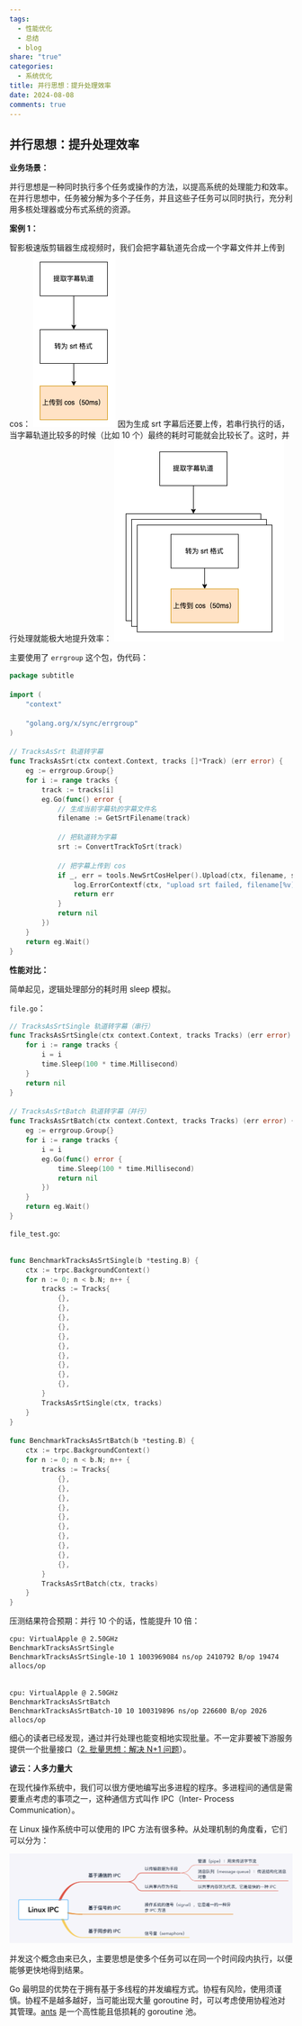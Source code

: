 ```yaml
---
tags:
  - 性能优化
  - 总结
  - blog
share: "true"
categories:
  - 系统优化
title: 并行思想：提升处理效率
date: 2024-08-08
comments: true
---
```


## 并行思想：提升处理效率

**业务场景：**

并行思想是一种同时执行多个任务或操作的方法，以提高系统的处理能力和效率。在并行思想中，任务被分解为多个子任务，并且这些子任务可以同时执行，充分利用多核处理器或分布式系统的资源。

**案例 1：**

智影极速版剪辑器生成视频时，我们会把字幕轨道先合成一个字幕文件并上传到 cos：
![](assets/images/Pasted%20image%2020240220195130.png)
因为生成 srt 字幕后还要上传，若串行执行的话，当字幕轨道比较多的时候（比如 10 个）最终的耗时可能就会比较长了。这时，并行处理就能极大地提升效率：
![](assets/images/Pasted%20image%2020240221100646.png)

主要使用了 `errgroup` 这个包，伪代码：

```go
package subtitle

import (
	"context"

	"golang.org/x/sync/errgroup"
)

// TracksAsSrt 轨道转字幕
func TracksAsSrt(ctx context.Context, tracks []*Track) (err error) {
	eg := errgroup.Group{}
	for i := range tracks {
		track := tracks[i]
		eg.Go(func() error {
			// 生成当前字幕轨的字幕文件名
			filename := GetSrtFilename(track)

			// 把轨道转为字幕
			srt := ConvertTrackToSrt(track)

			// 把字幕上传到 cos
			if _, err = tools.NewSrtCosHelper().Upload(ctx, filename, srt); err != nil {
				log.ErrorContextf(ctx, "upload srt failed, filename[%v] err[%v]", filename, err)
				return err
			}
			return nil
		})
	}
	return eg.Wait()
}
```

**性能对比：**

简单起见，逻辑处理部分的耗时用 sleep 模拟。

`file.go`：

```go
// TracksAsSrtSingle 轨道转字幕（串行）
func TracksAsSrtSingle(ctx context.Context, tracks Tracks) (err error) {
	for i := range tracks {
		i = i
		time.Sleep(100 * time.Millisecond)
	}
	return nil
}

// TracksAsSrtBatch 轨道转字幕（并行）
func TracksAsSrtBatch(ctx context.Context, tracks Tracks) (err error) {
	eg := errgroup.Group{}
	for i := range tracks {
		i = i
		eg.Go(func() error {
			time.Sleep(100 * time.Millisecond)
			return nil
		})
	}
	return eg.Wait()
}
```

`file_test.go`:

```go

func BenchmarkTracksAsSrtSingle(b *testing.B) {
	ctx := trpc.BackgroundContext()
	for n := 0; n < b.N; n++ {
		tracks := Tracks{
			{},
			{},
			{},
			{},
			{},
			{},
			{},
			{},
			{},
			{},
		}
		TracksAsSrtSingle(ctx, tracks)
	}
}

func BenchmarkTracksAsSrtBatch(b *testing.B) {
	ctx := trpc.BackgroundContext()
	for n := 0; n < b.N; n++ {
		tracks := Tracks{
			{},
			{},
			{},
			{},
			{},
			{},
			{},
			{},
			{},
			{},
		}
		TracksAsSrtBatch(ctx, tracks)
	}
}
```

压测结果符合预期：并行 10 个的话，性能提升 10 倍：

```
cpu: VirtualApple @ 2.50GHz
BenchmarkTracksAsSrtSingle
BenchmarkTracksAsSrtSingle-10 1 1003969084 ns/op 2410792 B/op 19474 allocs/op


cpu: VirtualApple @ 2.50GHz
BenchmarkTracksAsSrtBatch
BenchmarkTracksAsSrtBatch-10 10 100319896 ns/op 226600 B/op 2026 allocs/op
```

细心的读者已经发现，通过并行处理也能变相地实现批量。不一定非要被下游服务提供一个批量接口（[2. 批量思想：解决 N+1 问题](1%20Project/腾讯/智影/浅析服务端优化/智影：浅析后端接口优化实战（20240331）/2.%20批量思想：解决%20N+1%20问题.md)）。

**谚云：人多力量大**

在现代操作系统中，我们可以很方便地编写出多进程的程序。多进程间的通信是需要重点考虑的事项之一，这种通信方式叫作 IPC（Inter- Process Communication）。

在 Linux 操作系统中可以使用的 IPC 方法有很多种。从处理机制的角度看，它们可以分为：

![Linux IPC](assets/images/Pasted%20image%2020240401084026.png)

并发这个概念由来已久，主要思想是使多个任务可以在同一个时间段内执行，以便能够更快地得到结果。

Go 最明显的优势在于拥有基于多线程的并发编程方式。协程有风险，使用须谨慎。协程不是越多越好，当可能出现大量 goroutine 时，可以考虑使用协程池对其管理。[ants](https://github.com/panjf2000/ants) 是一个高性能且低损耗的 goroutine 池。
